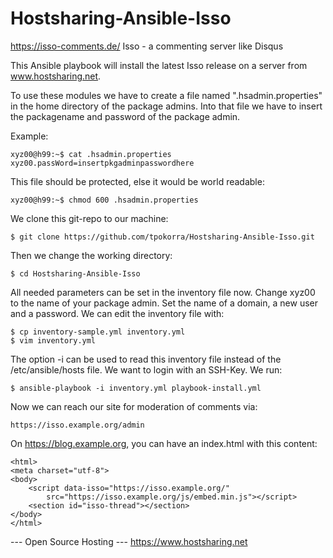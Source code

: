 Hostsharing-Ansible-Isso
========================

https://isso-comments.de/ Isso - a commenting server like Disqus

This Ansible playbook will install the latest Isso release on a server from www.hostsharing.net.

To use these modules we have to create a file named ".hsadmin.properties" in the home directory of the package admins. Into that file we have to insert the packagename and password of the package admin. 

Example:

    xyz00@h99:~$ cat .hsadmin.properties 
    xyz00.passWord=insertpkgadminpasswordhere

This file should be protected, else it would be world readable:

    xyz00@h99:~$ chmod 600 .hsadmin.properties

We clone this git-repo to our machine:

    $ git clone https://github.com/tpokorra/Hostsharing-Ansible-Isso.git

Then we change the working directory:

    $ cd Hostsharing-Ansible-Isso

All needed parameters can be set in the inventory file now. Change xyz00 to the name of your package admin. Set the name of a domain, a new user and a password. We can edit the inventory file with:

    $ cp inventory-sample.yml inventory.yml
    $ vim inventory.yml
    
The option -i can be used to read this inventory file instead of the /etc/ansible/hosts file. We want to login with an SSH-Key. We run:

    $ ansible-playbook -i inventory.yml playbook-install.yml

Now we can reach our site for moderation of comments via:

    https://isso.example.org/admin

On https://blog.example.org, you can have an index.html with this content:

    <html>
    <meta charset="utf-8">
    <body>
        <script data-isso="https://isso.example.org/"
            src="https://isso.example.org/js/embed.min.js"></script>
        <section id="isso-thread"></section>
    </body>
    </html>

--- Open Source Hosting ---
 https://www.hostsharing.net
